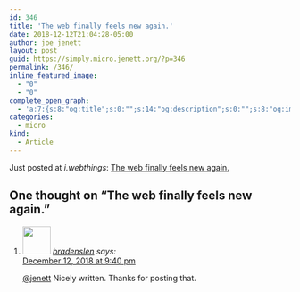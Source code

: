 ```yaml
---
id: 346
title: 'The web finally feels new again.'
date: 2018-12-12T21:04:28-05:00
author: joe jenett
layout: post
guid: https://simply.micro.jenett.org/?p=346
permalink: /346/
inline_featured_image:
  - "0"
  - "0"
complete_open_graph:
  - 'a:7:{s:8:"og:title";s:0:"";s:14:"og:description";s:0:"";s:8:"og:image";s:0:"";s:7:"og:type";s:0:"";s:12:"twitter:card";s:7:"summary";s:19:"twitter:description";s:0:"";s:15:"twitter:creator";s:0:"";}'
categories:
  - micro
kind:
  - Article
---
```

Just posted at _i.webthings_: [The web finally feels new again.](https://iwebthings.jenett.org/the_web_finally_feels_new_again/ "The web finally feels new again.")

<h2 id="comments-title">One thought on “<span>The web finally feels new again.</span>”		</h2>


<ol class="commentlist">
<li class="comment even thread-even depth-1 u-comment h-cite h-entry p-comment" id="li-comment-343">
<article id="comment-343" class="comment " itemprop="comment" itemscope="" itemtype="http://schema.org/Comment">
<footer>
<address class="comment-author p-author author vcard hcard h-card" itemprop="creator" itemscope="" itemtype="http://schema.org/Person">
<img alt="" src="https://micro.blog/bradenslen/avatar.jpg" srcset="https://micro.blog/bradenslen/avatar.jpg 2x" class="avatar avatar-50 photo avatar-default local-avatar u-photo" itemprop="image" loading="lazy" width="50" height="50">				<cite class="fn p-name" itemprop="name"><a href="https://micro.blog/bradenslen" rel="external nofollow ugc" class="u-url url">bradenslen</a></cite> <span class="says">says:</span>					</address>
<!-- .comment-author .vcard -->

<div class="comment-meta commentmetadata">
<a href="https://micro.blog/bradenslen/1381569"><time class="updated published dt-updated dt-published" datetime="2018-12-12T21:40:56-05:00" itemprop="datePublished dateModified dateCreated">
December 12, 2018 at 9:40 pm						</time></a>
</div>
<!-- .comment-meta .commentmetadata -->
</footer>

<div class="comment-content e-content p-summary p-name" itemprop="text name description">
<p><a href="https://micro.blog/jenett" rel="nofollow ugc">@jenett</a> Nicely written.  Thanks for posting that.</p></div></article></li></ol>